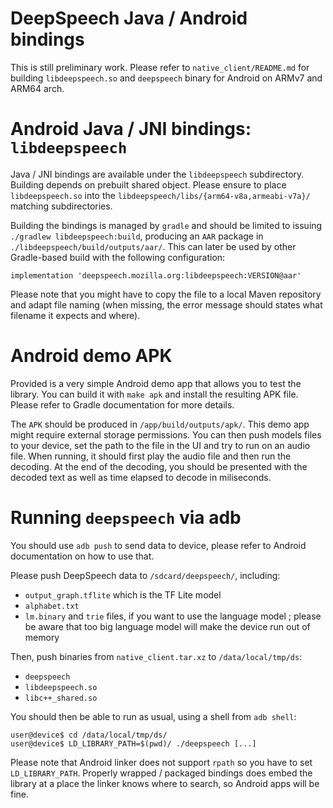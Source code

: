 DeepSpeech Java / Android bindings
==================================

This is still preliminary work. Please refer to `native_client/README.md` for
building `libdeepspeech.so` and `deepspeech` binary for Android on ARMv7 and
ARM64 arch.

Android Java / JNI bindings: `libdeepspeech`
===========================================
Java / JNI bindings are available under the `libdeepspeech` subdirectory.
Building depends on prebuilt shared object.  Please ensure to place
`libdeepspeech.so` into the `libdeepspeech/libs/{arm64-v8a,armeabi-v7a}/`
matching subdirectories.

Building the bindings is managed by `gradle` and should be limited to issuing
`./gradlew libdeepspeech:build`, producing an `AAR` package in
`./libdeepspeech/build/outputs/aar/`. This can later be used by other
Gradle-based build with the following configuration:
```
implementation 'deepspeech.mozilla.org:libdeepspeech:VERSION@aar'
```

Please note that you might have to copy the file to a local Maven repository
and adapt file naming (when missing, the error message should states what
filename it expects and where).

Android demo APK
================
Provided is a very simple Android demo app that allows you to test the library.
You can build it with `make apk` and install the resulting APK file. Please
refer to Gradle documentation for more details.

The `APK` should be produced in `/app/build/outputs/apk/`. This demo app might
require external storage permissions. You can then push models files to your
device, set the path to the file in the UI and try to run on an audio file.
When running, it should first play the audio file and then run the decoding. At
the end of the decoding, you should be presented with the decoded text as well
as time elapsed to decode in miliseconds.

Running `deepspeech` via adb
============================
You should use `adb push` to send data to device, please refer to Android
documentation on how to use that.

Please push DeepSpeech data to `/sdcard/deepspeech/`, including:
 - `output_graph.tflite` which is the TF Lite model
 - `alphabet.txt`
 - `lm.binary` and `trie` files, if you want to use the language model ; please
   be aware that too big language model will make the device run out of memory

Then, push binaries from `native_client.tar.xz` to `/data/local/tmp/ds`:
 - `deepspeech`
 - `libdeepspeech.so`
 - `libc++_shared.so`

You should then be able to run as usual, using a shell from `adb shell`:
```
user@device$ cd /data/local/tmp/ds/
user@device$ LD_LIBRARY_PATH=$(pwd)/ ./deepspeech [...]
```

Please note that Android linker does not support `rpath` so you have to set
`LD_LIBRARY_PATH`. Properly wrapped / packaged bindings does embed the library
at a place the linker knows where to search, so Android apps will be fine.
